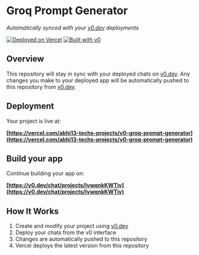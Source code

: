 # Groq Prompt Generator

*Automatically synced with your [v0.dev](https://v0.dev) deployments*

[![Deployed on Vercel](https://img.shields.io/badge/Deployed%20on-Vercel-black?style=for-the-badge&logo=vercel)](https://vercel.com/abhi13-techs-projects/v0-groq-prompt-generator)
[![Built with v0](https://img.shields.io/badge/Built%20with-v0.dev-black?style=for-the-badge)](https://v0.dev/chat/projects/IvwqnkKWTiv)

## Overview

This repository will stay in sync with your deployed chats on [v0.dev](https://v0.dev).
Any changes you make to your deployed app will be automatically pushed to this repository from [v0.dev](https://v0.dev).

## Deployment

Your project is live at:

**[https://vercel.com/abhi13-techs-projects/v0-groq-prompt-generator](https://vercel.com/abhi13-techs-projects/v0-groq-prompt-generator)**

## Build your app

Continue building your app on:

**[https://v0.dev/chat/projects/IvwqnkKWTiv](https://v0.dev/chat/projects/IvwqnkKWTiv)**

## How It Works

1. Create and modify your project using [v0.dev](https://v0.dev)
2. Deploy your chats from the v0 interface
3. Changes are automatically pushed to this repository
4. Vercel deploys the latest version from this repository